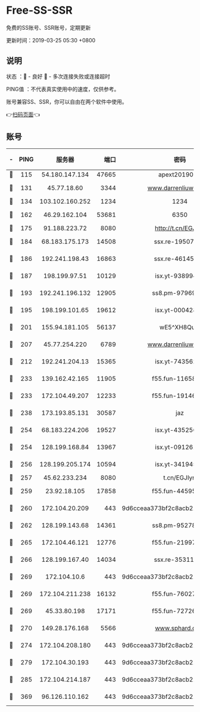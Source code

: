 # Free-SS-SSR

免费的SS账号、SSR账号，定期更新

更新时间：2019-03-25 05:30 +0800

## 说明

状态     ：🙂 - 良好 🙁 - 多次连接失败或连接超时

PING值   ：不代表真实使用中的速度，仅供参考。

账号兼容SS、SSR，你可以自由在两个软件中使用。

👉[扫码页面](https://liesauer.github.io/Free-SS-SSR/)👈

## 账号

|-|PING|服务器|端口|密码|加密方式|区域|
|:----:|:----:|:-----:|-----:|:----:|:----:|:----:|
|🙂|115|54.180.147.134|47665|apext2019001|chacha20|KR|
|🙂|131|45.77.18.60|3344|www.darrenliuwei.com|aes-256-cfb|JP|
|🙂|134|103.102.160.252|1234|1234|rc4-md5|JP|
|🙂|162|46.29.162.104|53681|6350|aes-128-ctr|RU|
|🙂|175|91.188.223.72|8080|http://t.cn/EGJIyrl|rc4-md5|RU|
|🙂|184|68.183.175.173|14508|ssx.re-19507482|aes-256-cfb|US|
|🙂|186|192.241.198.43|16863|ssx.re-46145720|aes-256-cfb|US|
|🙂|187|198.199.97.51|10129|isx.yt-93899437|aes-256-cfb|US|
|🙂|193|192.241.196.132|12905|ss8.pm-97969807|aes-256-cfb|US|
|🙂|195|198.199.101.65|19612|isx.yt-00042869|aes-256-cfb|US|
|🙂|201|155.94.181.105|56137|wE5^XH8Quw|aes-256-cfb|US|
|🙂|207|45.77.254.220|6789|www.darrenliuwei.com|aes-256-cfb|SG|
|🙂|212|192.241.204.13|15365|isx.yt-74356229|aes-256-cfb|US|
|🙂|233|139.162.42.165|11905|f55.fun-11658175|aes-256-cfb|SG|
|🙂|233|172.104.49.207|12233|f55.fun-19146730|aes-256-cfb|SG|
|🙂|238|173.193.85.131|30587|jaz|aes-256-cfb|US|
|🙂|254|68.183.224.206|19527|isx.yt-43525673|aes-256-cfb|SG|
|🙂|254|128.199.168.84|13967|isx.yt-09126188|aes-256-cfb|SG|
|🙂|256|128.199.205.174|10594|isx.yt-34194530|aes-256-cfb|SG|
|🙂|257|45.62.233.234|8080|t.cn/EGJIyrl|rc4-md5|CA|
|🙂|259|23.92.18.105|17858|f55.fun-44595714|aes-256-cfb|US|
|🙂|260|172.104.20.209|443|9d6cceaa373bf2c8acb22e60b6a58be6|aes-256-cfb|US|
|🙂|262|128.199.143.68|14361|ss8.pm-95278074|aes-256-cfb|SG|
|🙂|265|172.104.46.121|12776|f55.fun-21997792|aes-256-cfb|SG|
|🙂|266|128.199.167.40|14034|ssx.re-35311093|aes-256-cfb|SG|
|🙂|269|172.104.10.6|443|9d6cceaa373bf2c8acb22e60b6a58be6|aes-256-cfb|US|
|🙂|269|172.104.211.238|16132|f55.fun-76027787|aes-256-cfb|US|
|🙂|269|45.33.80.198|17171|f55.fun-72726729|aes-256-cfb|US|
|🙂|270|149.28.176.168|5566|www.sphard.com|aes-256-cfb|AU|
|🙂|274|172.104.208.180|443|9d6cceaa373bf2c8acb22e60b6a58be6|aes-256-cfb|US|
|🙂|279|172.104.30.193|443|9d6cceaa373bf2c8acb22e60b6a58be6|aes-256-cfb|US|
|🙂|285|172.104.214.187|443|9d6cceaa373bf2c8acb22e60b6a58be6|aes-256-cfb|US|
|🙂|369|96.126.110.162|443|9d6cceaa373bf2c8acb22e60b6a58be6|aes-256-cfb|US|
